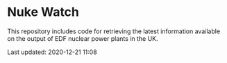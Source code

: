 # Nuke Watch

This repository includes code for retrieving the latest information available on the output of EDF nuclear power plants in the UK.

Last updated: 2020-12-21 11:08